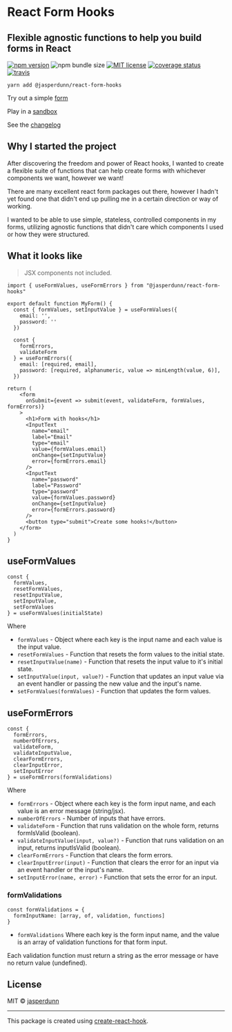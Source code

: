 # React Form Hooks

## Flexible agnostic functions to help you build forms in React

[![npm version](https://img.shields.io/npm/v/@jasperdunn/react-form-hooks.svg?color=%232c8ebb&style=flat-square)](https://www.npmjs.com/package/@jasperdunn/react-form-hooks)
![npm bundle size](https://img.shields.io/bundlephobia/minzip/@jasperdunn/react-form-hooks.svg?color=rgb%28113%2C%20138%2C%20240%29&label=gzipped&style=flat-square)
[![MIT license](https://img.shields.io/npm/l/@jasperdunn/react-form-hooks.svg?color=%233DA639&style=flat-square)](http://opensource.org/licenses/MIT)
[![coverage status](https://img.shields.io/coveralls/github/jasperdunn/react-form-hooks.svg?style=flat-square)](https://coveralls.io/github/jasperdunn/react-form-hooks?branch=master)
[![travis](https://img.shields.io/travis/jasperdunn/react-form-hooks.svg?style=flat-square)](https://travis-ci.org/jasperdunn/react-form-hooks)

`yarn add @jasperdunn/react-form-hooks`

Try out a simple [form](https://jasperdunn.github.io/react-form-hooks/)

Play in a [sandbox](https://codesandbox.io/s/937p7o6plp)

See the [changelog](https://github.com/jasperdunn/react-form-hooks/blob/master/CHANGELOG.md)

## Why I started the project

After discovering the freedom and power of React hooks,
I wanted to create a flexible suite of functions that can help create forms
with whichever components we want, however we want!

There are many excellent react form packages out there, however I hadn't yet found one that didn't end up pulling me in a certain direction or way of working.

I wanted to be able to use simple, stateless, controlled components in my forms, utilizing agnostic functions that didn't care which components I used or how they were structured.

## What it looks like

> JSX components not included.

```
import { useFormValues, useFormErrors } from "@jasperdunn/react-form-hooks"

export default function MyForm() {
  const { formValues, setInputValue } = useFormValues({
    email: '',
    password: ''
  })

  const {
    formErrors,
    validateForm
  } = useFormErrors({
    email: [required, email],
    password: [required, alphanumeric, value => minLength(value, 6)],
  })

return (
    <form
      onSubmit={event => submit(event, validateForm, formValues, formErrors)}
    >
      <h1>Form with hooks</h1>
      <InputText
        name="email"
        label="Email"
        type="email"
        value={formValues.email}
        onChange={setInputValue}
        error={formErrors.email}
      />
      <InputText
        name="password"
        label="Password"
        type="password"
        value={formValues.password}
        onChange={setInputValue}
        error={formErrors.password}
      />
      <button type="submit">Create some hooks!</button>
    </form>
  )
}
```

## useFormValues

```
const {
  formValues,
  resetFormValues,
  resetInputValue,
  setInputValue,
  setFormValues
} = useFormValues(initialState)
```

Where

- `formValues` - Object where each key is the input name and each value is the input value.
- `resetFormValues` - Function that resets the form values to the initial state.
- `resetInputValue(name)` - Function that resets the input value to it's initial state.
- `setInputValue(input, value?)` - Function that updates an input value via an event handler or passing the new value and the input's name.
- `setFormValues(formValues)` - Function that updates the form values.

## useFormErrors

```
const {
  formErrors,
  numberOfErrors,
  validateForm,
  validateInputValue,
  clearFormErrors,
  clearInputError,
  setInputError
} = useFormErrors(formValidations)
```

Where

- `formErrors` - Object where each key is the form input name, and each value is an error message (string/jsx).
- `numberOfErrors` - Number of inputs that have errors.
- `validateForm` - Function that runs validation on the whole form, returns formIsValid (boolean).
- `validateInputValue(input, value?)` - Function that runs validation on an input, returns inputIsValid (boolean).
- `clearFormErrors` - Function that clears the form errors.
- `clearInputError(input)` - Function that clears the error for an input via an event handler or the input's name.
- `setInputError(name, error)` - Function that sets the error for an input.

### formValidations

```
const formValidations = {
  formInputName: [array, of, validation, functions]
}
```

- `formValidations` Where each key is the form input name,
  and the value is an array of validation functions for that form input.

Each validation function must return a string as the error message or have no return value (undefined).

## License

MIT © [jasperdunn](https://github.com/jasperdunn)

---

This package is created using [create-react-hook](https://github.com/hermanya/create-react-hook).
